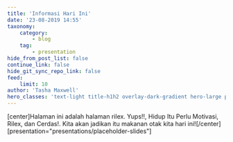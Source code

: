 ```yaml
---
title: 'Informasi Hari Ini'
date: '23-08-2019 14:55'
taxonomy:
    category:
        - blog
    tag:
        - presentation
hide_from_post_list: false
continue_link: false
hide_git_sync_repo_link: false
feed:
    limit: 10
author: 'Tasha Maxwell'
hero_classes: 'text-light title-h1h2 overlay-dark-gradient hero-large parallax'
---
```


[center]Halaman ini adalah halaman rilex. Yups!!, Hidup Itu Perlu Motivasi, Rilex, dan Cerdas!. Kita akan jadikan itu makanan otak kita hari ini![/center]
[presentation="presentations/placeholder-slides"]
